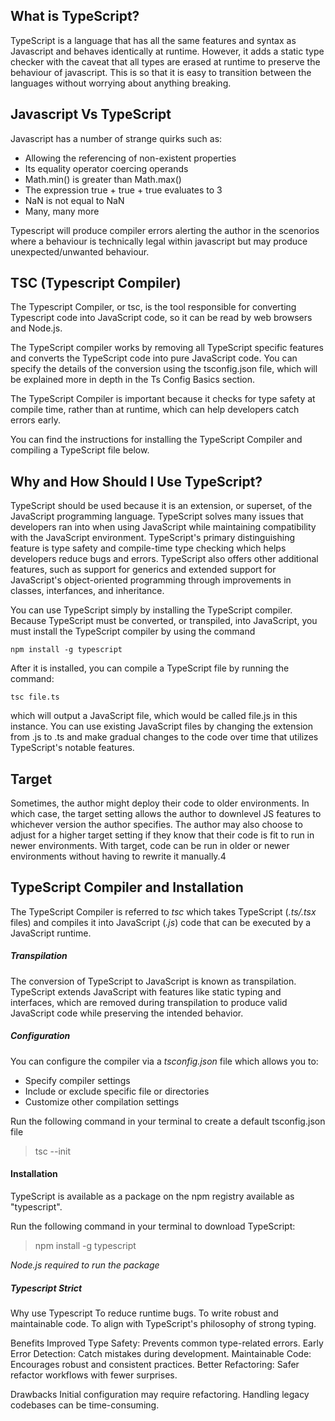 ## What is TypeScript?

TypeScript is a language that has all the same features and syntax as Javascript and behaves identically at runtime.
However, it adds a static type checker with the caveat that all types are erased at runtime to preserve the behaviour of javascript.
This is so that it is easy to transition between the languages without worrying about anything breaking.

## Javascript Vs TypeScript

Javascript has a number of strange quirks such as:

- Allowing the referencing of non-existent properties
- Its equality operator coercing operands
- Math.min() is greater than Math.max()
- The expression true + true + true evaluates to 3
- NaN is not equal to NaN
- Many, many more

Typescript will produce compiler errors alerting the author in the scenorios where a behaviour is technically legal within javascript but 
may produce unexpected/unwanted behaviour. 

## TSC (Typescript Compiler)

The Typescript Compiler, or tsc, is the tool responsible for converting Typescript code into JavaScript code, so it can be read by web browsers and Node.js. 

The TypeScript compiler works by removing all TypeScript specific features and converts the TypeScript code into pure JavaScript code. You can specify the details of the conversion using the tsconfig.json file, which will be explained more in depth in the Ts Config Basics section.

The TypeScript Compiler is important because it checks for type safety at compile time, rather than at runtime, which can help developers catch errors early. 

You can find the instructions for installing the TypeScript Compiler and compiling a TypeScript file below. 


## Why and How Should I Use TypeScript?

TypeScript should be used because it is an extension, or superset, of the JavaScript programming language. TypeScript solves many issues that developers ran into when using JavaScript while maintaining compatibility with the JavaScript environment. TypeScript's primary distinguishing feature is type safety and compile-time type checking which helps developers reduce bugs and errors. TypeScript also offers other additional features, such as support for generics and extended support for JavaScript's object-oriented programming through improvements in classes, interfances, and inheritance. 

You can use TypeScript simply by installing the TypeScript compiler. Because TypeScript must be converted, or transpiled, into JavaScript, you must install the TypeScript compiler by using the command

`npm install -g typescript`

After it is installed, you can compile a TypeScript file by running the command:

`tsc file.ts`

which will output a JavaScript file, which would be called file.js in this instance. You can use existing JavaScript files by changing the extension from .js to .ts and make gradual changes to the code over time that utilizes TypeScript's notable features. 

## Target

Sometimes, the author might deploy their code to older environments.
In which case, the target setting allows the author to downlevel JS features to whichever version the author specifies.
The author may also choose to adjust for a higher target setting if they know that their code is fit to run in newer environments.
With target, code can be run in older or newer environments without having to rewrite it manually.4  

## TypeScript Compiler and Installation

The TypeScript Compiler is referred to *tsc* which takes TypeScript (*.ts/.tsx* files) and compiles it into JavaScript (*.js*) code that can be executed by a JavaScript runtime.

##### Transpilation

The conversion of TypeScript to JavaScript is known as transpilation. TypeScript extends JavaScript with features like static typing and interfaces, which are removed during transpilation to produce valid JavaScript code while preserving the intended behavior.

##### Configuration 

You can configure the compiler via a *tsconfig.json* file which allows you to:

- Specify compiler settings
- Include or exclude specific file or directories
- Customize other compilation settings

Run the following command in your terminal to create a default tsconfig.json file
>tsc --init

#### Installation 

TypeScript is available as a package on the npm registry available as "typescript".

Run the following command in your terminal to download TypeScript:
>npm install -g typescript

*Node.js required to run the package*

##### Typescript Strict
Why use Typescript
To reduce runtime bugs.
To write robust and maintainable code.
To align with TypeScript's philosophy of strong typing.

Benefits
Improved Type Safety: Prevents common type-related errors.
Early Error Detection: Catch mistakes during development.
Maintainable Code: Encourages robust and consistent practices.
Better Refactoring: Safer refactor workflows with fewer surprises.

Drawbacks
Initial configuration may require refactoring.
Handling legacy codebases can be time-consuming.
